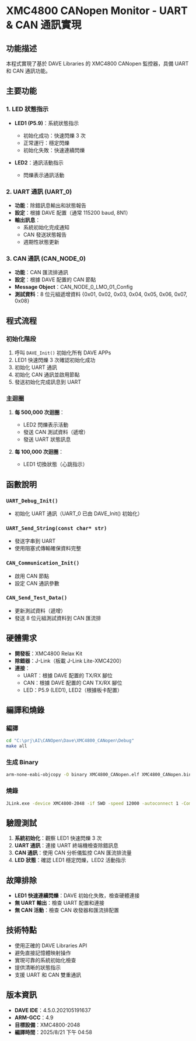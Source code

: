 # XMC4800 CANopen Monitor - UART & CAN 通訊實現

## 功能描述

本程式實現了基於 DAVE Libraries 的 XMC4800 CANopen 監控器，具備 UART 和 CAN 通訊功能。

## 主要功能

### 1. LED 狀態指示
- **LED1 (P5.9)**：系統狀態指示
  - 初始化成功：快速閃爍 3 次
  - 正常運行：穩定閃爍
  - 初始化失敗：快速連續閃爍

- **LED2**：通訊活動指示
  - 閃爍表示通訊活動

### 2. UART 通訊 (UART_0)
- **功能**：除錯訊息輸出和狀態報告
- **設定**：根據 DAVE 配置（通常 115200 baud, 8N1）
- **輸出訊息**：
  - 系統初始化完成通知
  - CAN 發送狀態報告
  - 週期性狀態更新

### 3. CAN 通訊 (CAN_NODE_0)
- **功能**：CAN 匯流排通訊
- **設定**：根據 DAVE 配置的 CAN 節點
- **Message Object**：CAN_NODE_0_LMO_01_Config
- **測試資料**：8 位元組遞增資料 {0x01, 0x02, 0x03, 0x04, 0x05, 0x06, 0x07, 0x08}

## 程式流程

### 初始化階段
1. 呼叫 `DAVE_Init()` 初始化所有 DAVE APPs
2. LED1 快速閃爍 3 次確認初始化成功
3. 初始化 UART 通訊
4. 初始化 CAN 通訊並啟用節點
5. 發送初始化完成訊息到 UART

### 主迴圈
1. **每 500,000 次迴圈**：
   - LED2 閃爍表示活動
   - 發送 CAN 測試資料（遞增）
   - 發送 UART 狀態訊息

2. **每 100,000 次迴圈**：
   - LED1 切換狀態（心跳指示）

## 函數說明

### `UART_Debug_Init()`
- 初始化 UART 通訊（UART_0 已由 DAVE_Init() 初始化）

### `UART_Send_String(const char* str)`
- 發送字串到 UART
- 使用阻塞式傳輸確保資料完整

### `CAN_Communication_Init()`
- 啟用 CAN 節點
- 設定 CAN 通訊參數

### `CAN_Send_Test_Data()`
- 更新測試資料（遞增）
- 發送 8 位元組測試資料到 CAN 匯流排

## 硬體需求

- **開發板**：XMC4800 Relax Kit
- **除錯器**：J-Link（板載 J-Link Lite-XMC4200）
- **連接**：
  - UART：根據 DAVE 配置的 TX/RX 腳位
  - CAN：根據 DAVE 配置的 CAN TX/RX 腳位
  - LED：P5.9 (LED1), LED2（根據板卡配置）

## 編譯和燒錄

### 編譯
```bash
cd "C:\prj\AI\CANOpen\Dave\XMC4800_CANopen\Debug"
make all
```

### 生成 Binary
```bash
arm-none-eabi-objcopy -O binary XMC4800_CANopen.elf XMC4800_CANopen.bin
```

### 燒錄
```bash
JLink.exe -device XMC4800-2048 -if SWD -speed 12000 -autoconnect 1 -CommanderScript jlink_script.txt
```

## 驗證測試

1. **系統初始化**：觀察 LED1 快速閃爍 3 次
2. **UART 通訊**：連接 UART 終端機檢查除錯訊息
3. **CAN 通訊**：使用 CAN 分析儀監控 CAN 匯流排流量
4. **LED 狀態**：確認 LED1 穩定閃爍，LED2 活動指示

## 故障排除

- **LED1 快速連續閃爍**：DAVE 初始化失敗，檢查硬體連接
- **無 UART 輸出**：檢查 UART 配置和連接
- **無 CAN 活動**：檢查 CAN 收發器和匯流排配置

## 技術特點

- 使用正確的 DAVE Libraries API
- 避免直接記憶體映射操作
- 實現可靠的系統初始化檢查
- 提供清晰的狀態指示
- 支援 UART 和 CAN 雙重通訊

## 版本資訊

- **DAVE IDE**：4.5.0.202105191637
- **ARM-GCC**：4.9
- **目標設備**：XMC4800-2048
- **編譯時間**：2025/8/21 下午 04:58